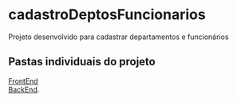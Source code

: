 # cadastroDeptosFuncionarios
Projeto desenvolvido para cadastrar departamentos e funcionários

## Pastas individuais do projeto

[FrontEnd](https://github.com/GiulioBernardi/front-evo) <br>
[BackEnd](https://github.com/GiulioBernardi/api-evo).
